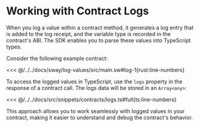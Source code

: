 # Working with Contract Logs

When you log a value within a contract method, it generates a log entry that is added to the log receipt, and the variable type is recorded in the contract's ABI. The SDK enables you to parse these values into TypeScript types.

Consider the following example contract:

<<< @/../../docs/sway/log-values/src/main.sw#log-1{rust:line-numbers}

To access the logged values in TypeScript, use the `logs` property in the response of a contract call. The logs data will be stored in an `Array<any>`:

<<< @/../../docs/src/snippets/contracts/logs.ts#full{ts:line-numbers}

This approach allows you to work seamlessly with logged values in your contract, making it easier to understand and debug the contract's behavior.

